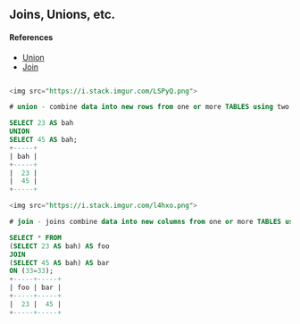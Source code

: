 
## Joins, Unions, etc.

#### References

* [Union](https://www.w3schools.com/sql/sql_union.asp)
* [Join]((https://www.w3schools.com/sql/sql_join.asp))



```sql

<img src="https://i.stack.imgur.com/LSPyQ.png">

# union - combine data into new rows from one or more TABLES using two or more select statements

SELECT 23 AS bah 
UNION
SELECT 45 AS bah;
+-----+
| bah |
+-----+
|  23 | 
|  45 | 
+-----+

<img src="https://i.stack.imgur.com/l4hxo.png">

# join - joins combine data into new columns from one or more TABLES using a cartesian product

SELECT * FROM 
(SELECT 23 AS bah) AS foo 
JOIN 
(SELECT 45 AS bah) AS bar
ON (33=33);
+-----+-----+
| foo | bar |
+-----+-----+
|  23 |  45 | 
+-----+-----+



```
